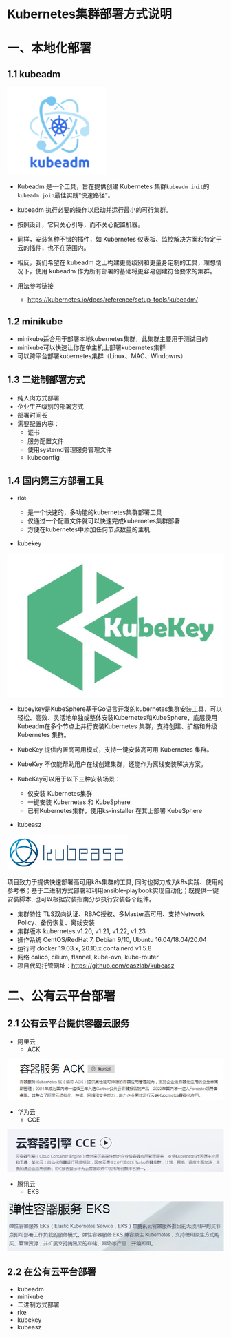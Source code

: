 # Kubernetes集群部署方式说明

# 一、本地化部署

## 1.1 kubeadm

![image-20220324204203839](../../img/kubernetes/kubernetes_way/image-20220324204203839.png)



- Kubeadm 是一个工具，旨在提供创建 Kubernetes 集群`kubeadm init`的`kubeadm join`最佳实践“快速路径”。

- kubeadm 执行必要的操作以启动并运行最小的可行集群。
- 按照设计，它只关心引导，而不关心配置机器。
- 同样，安装各种不错的插件，如 Kubernetes 仪表板、监控解决方案和特定于云的插件，也不在范围内。
- 相反，我们希望在 kubeadm 之上构建更高级别和更量身定制的工具，理想情况下，使用 kubeadm 作为所有部署的基础将更容易创建符合要求的集群。

- 用法参考链接
  - https://kubernetes.io/docs/reference/setup-tools/kubeadm/



## 1.2 minikube

- minikube适合用于部署本地kubernetes集群，此集群主要用于测试目的
- minikube可以快速让你在单主机上部署kubernetes集群
- 可以跨平台部署kubernetes集群（Linux、MAC、Windowns）



## 1.3 二进制部署方式

- 纯人肉方式部署
- 企业生产级别的部署方式
- 部署时间长
- 需要配置内容：
  - 证书
  - 服务配置文件
  - 使用systemd管理服务管理文件
  - kubeconfig



## 1.4 国内第三方部署工具

- rke
  - 是一个快速的，多功能的kubernetes集群部署工具
  - 仅通过一个配置文件就可以快速完成kubernetes集群部署
  - 方便在kubernetes中添加任何节点数量的主机

- kubekey

![image-20220324205307087](../../img/kubernetes/kubernetes_way/image-20220324205307087.png)



- kubeykey是KubeSphere基于Go语言开发的kubernetes集群安装工具，可以轻松、高效、灵活地单独或整体安装Kubernetes和KubeSphere，底层使用Kubeadm在多个节点上并行安装Kubernetes 集群，支持创建、扩缩和升级 Kubernetes 集群。


- KubeKey 提供内置高可用模式，支持一键安装高可用 Kubernetes 集群。
- KubeKey 不仅能帮助用户在线创建集群，还能作为离线安装解决方案。
- KubeKey可以用于以下三种安装场景：
  - 仅安装 Kubernetes集群
  - 一键安装 Kubernetes 和 KubeSphere
  - 已有Kubernetes集群，使用ks-installer 在其上部署 KubeSphere



- kubeasz

![image-20220324205820518](../../img/kubernetes/kubernetes_way/image-20220324205820518.png)





项目致力于提供快速部署高可用k8s集群的工具, 同时也努力成为k8s实践、使用的参考书；基于二进制方式部署和利用ansible-playbook实现自动化；既提供一键安装脚本, 也可以根据安装指南分步执行安装各个组件。

- 集群特性 TLS双向认证、RBAC授权、多Master高可用、支持Network Policy、备份恢复、离线安装
- 集群版本 kubernetes v1.20, v1.21, v1.22, v1.23
- 操作系统 CentOS/RedHat 7, Debian 9/10, Ubuntu 16.04/18.04/20.04
- 运行时 docker 19.03.x, 20.10.x containerd v1.5.8
- 网络 calico, cilium, flannel, kube-ovn, kube-router
- 项目代码托管网址：https://github.com/easzlab/kubeasz



# 二、公有云平台部署

## 2.1 公有云平台提供容器云服务

- 阿里云
  - ACK

![image-20220324210529285](../../img/kubernetes/kubernetes_way/image-20220324210529285.png)

- 华为云
  - CCE

![image-20220324210634327](../../img/kubernetes/kubernetes_way/image-20220324210634327.png)

- 腾讯云
  - EKS

![image-20220324210727688](../../img/kubernetes/kubernetes_way/image-20220324210727688.png)







## 2.2 在公有云平台部署

- kubeadm
- minikube
- 二进制方式部署
- rke
- kubekey
- kubeasz

